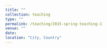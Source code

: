 ```yaml
---
title: ""
collection: teaching
type: ""
permalink: /teaching/2015-spring-teaching-1
venue: ""
date: 
location: "City, Country"
---
```



